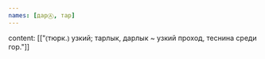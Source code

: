 ```yaml
---
names: [дарⒶ, тар]
---
```

content: [["⦅тюрк.⦆ узкий; тарлык, дарлык ~ узкий проход, теснина среди гор."]]
